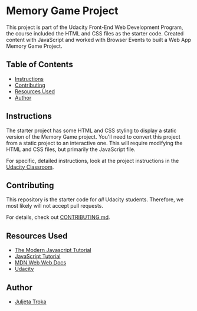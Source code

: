 # Memory Game Project

This project is part of the Udacity Front-End Web Development Program, the course included the HTML and CSS files as the starter code.
Created content with JavaScript and worked with Browser Events to built a Web App Memory
Game Project.

## Table of Contents

* [Instructions](#instructions)
* [Contributing](#contributing)
* [Resources Used](#resourcesused)
* [Author](#Author)

## Instructions

The starter project has some HTML and CSS styling to display a static version of the Memory Game project. You'll need to convert this project from a static project to an interactive one. This will require modifying the HTML and CSS files, but primarily the JavaScript file.


For specific, detailed instructions, look at the project instructions in the [Udacity Classroom](https://classroom.udacity.com/me).

## Contributing

This repository is the starter code for _all_ Udacity students. Therefore, we most likely will not accept pull requests.

For details, check out [CONTRIBUTING.md](CONTRIBUTING.md).

## Resources Used
- [The Modern Javascript Tutorial](https://javascript.info/)
- [JavaScript Tutorial](https://www.javascripttutorial.net/)
- [MDN Web Web Docs](https://developer.mozilla.org/en-US/)
- [Udacity](https://www.udacity.com/)

## Author 
- [Juljeta Troka](https://www.linkedin.com/in/juljetatroka/)